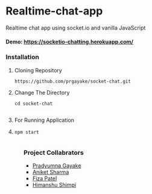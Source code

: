 # Realtime-chat-app 
Realtime chat app using socket.io and vanilla JavaScript

#### Demo: https://socketio-chatting.herokuapp.com/

### Installation 
<ol>
  <li>Cloning Repository </li>
  
  ```
  https://github.com/prgayake/socket-chat.git
  
  ```
  <li>Change The Directory </li>
  
```shell
cd socket-chat
  
```


<li>For Running Application <li>

```node
npm start
  
```
  
 <ol>
   
### Project Collabrators
- [Pradyumna Gayake](https://github.com/prgayake)
- [Aniket Sharma](https://github.com/aniket2702)
- [Fiza Patel](https://github.com/Fiza14)
- [Himanshu Shimpi](https://github.com)
